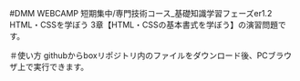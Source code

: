 #DMM WEBCAMP 短期集中/専門技術コース_基礎知識学習フェーズer1.2
HTML・CSSを学ぼう 3章【HTML・CSSの基本書式を学ぼう】の演習問題です。

＃使い方 githubからboxリポジトリ内のファイルをダウンロード後、PCブラウザ上で実行できます。
